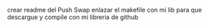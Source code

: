 crear readme del Push Swap enlazar el makefile con mi lib para que descargue y compile con mi libreria de github
